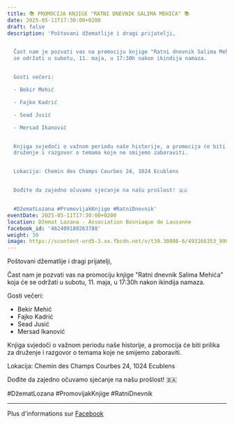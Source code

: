 ```yaml
---
title: 📚 PROMOCIJA KNJIGE "RATNI DNEVNIK SALIMA MEHIĆA" 📚
date: 2025-05-11T17:30:00+0200
draft: false
description: 'Poštovani džematlije i dragi prijatelji,


  Čast nam je pozvati vas na promociju knjige "Ratni dnevnik Salima Mehića" koja će
  se održati u subotu, 11. maja, u 17:30h nakon ikindija namaza.


  Gosti večeri:

  - Bekir Mehić

  - Fajko Kadrić

  - Sead Jusić

  - Mersad Ikanović


  Knjiga svjedoči o važnom periodu naše historije, a promocija će biti prilika za
  druženje i razgovor o temama koje ne smijemo zaboraviti.


  Lokacija: Chemin des Champs Courbes 24, 1024 Ecublens


  Dođite da zajedno očuvamo sjećanje na našu prošlost! 🇧🇦


  #DžematLozana #PromovijakKnjige #RatniDnevnik'
eventDate: 2025-05-11T17:30:00+0200
location: Džemat Lozana - Association Bosniaque de Lausanne
facebook_id: '462409180263788'
weight: 30
image: https://scontent-ord5-3.xx.fbcdn.net/v/t39.30808-6/493166353_999821285611804_7329147311345463896_n.jpg?_nc_cat=100&ccb=1-7&_nc_sid=9e60e4&_nc_ohc=YXS8WxBabnMQ7kNvwEf4lig&_nc_oc=AdloFLT7R_x9UN72D1l97w63KUyrtHvgmZSogfTFevPJEL2XdMRE-iVnWv4ts_2D78w&_nc_zt=23&_nc_ht=scontent-ord5-3.xx&edm=ABTKTjYEAAAA&_nc_gid=pcRf10aIJKfWN2ZLP5HY_g&oh=00_Affghb7AERpy4v5jnceWyUO71KqeeipR708MHE4SqvSImw&oe=68EA6C91
---
```


Poštovani džematlije i dragi prijatelji,

Čast nam je pozvati vas na promociju knjige "Ratni dnevnik Salima Mehića" koja će se održati u subotu, 11. maja, u 17:30h nakon ikindija namaza.

Gosti večeri:
- Bekir Mehić
- Fajko Kadrić
- Sead Jusić
- Mersad Ikanović

Knjiga svjedoči o važnom periodu naše historije, a promocija će biti prilika za druženje i razgovor o temama koje ne smijemo zaboraviti.

Lokacija: Chemin des Champs Courbes 24, 1024 Ecublens

Dođite da zajedno očuvamo sjećanje na našu prošlost! 🇧🇦

#DžematLozana #PromovijakKnjige #RatniDnevnik

---

Plus d'informations sur [Facebook](https://facebook.com/events/462409180263788)